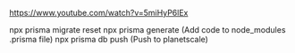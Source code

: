 https://www.youtube.com/watch?v=5miHyP6lEx

npx prisma migrate reset
npx prisma generate (Add code to node_modules .prisma file)
npx prisma db push (Push to planetscale)